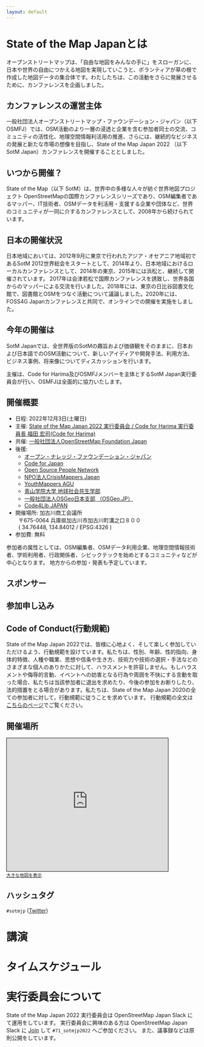 ```yaml
---
layout: default
---
```


# State of the Map Japanとは

オープンストリートマップは、「自由な地図をみんなの手に」をスローガンに、日本や世界の自由につかえる地図を実現していこうと、ボランティアが草の根で作成した地図データの集合体です。わたしたちは、この活動をさらに発展させるために、カンファレンスを企画しました。

## カンファレンスの運営主体
一般社団法人オープンストリートマップ・ファウンデーション・ジャパン（以下OSMFJ）では、OSM活動のより一層の浸透と企業を含む参加者同士の交流、コミュニティの活性化、地理空間情報利活用の推進、さらには、継続的なビジネスの発展と新たな市場の想像を目指し、State of the Map Japan 2022 （以下SotM Japan）カンファレンスを開催することとしました。

## いつから開催？
State of the Map（以下 SotM）は、世界中の多様な人々が紡ぐ世界地図プロジェクト OpenStreetMapの国際カンファレンスシリーズであり、OSM編集者であるマッパー、IT技術者、OSMデータを利活用・支援する企業や団体など、世界のコミュニティが一同に介するカンファレンスとして、2008年から続けられています。

## 日本の開催状況
日本地域においては、2012年9月に東京で行われたアジア・オセアニア地域初であるSotM 2012世界総会をスタートとして、2014年より、日本地域におけるローカルカンファレンスとして、2014年の東京、2015年には浜松と、継続して開催されています。
2017年は会津若松で国際カンファレンスを誘致し、世界各国からのマッパーによる交流を行いました。2018年には、東京の日比谷図書文化館で、図書館とOSMをつなぐ活動について議論しました。2020年には、FOSS4G Japanカンファレンスと共同で、オンラインでの開催を実施をしました。

## 今年の開催は
SotM Japanでは、全世界版のSotMの趣旨および価値観をそのままに、日本および日本語でのOSM活動について、新しいアイディアや開発手法、利用方法、ビジネス事例、将来像についてディスカッションを行います。

主催は、Code for Harima及びOSMFJメンバーを主体とするSotM Japan実行委員会が行い、OSMFJは全面的に協力いたします。

## 開催概要

- 日程: 2022年12月3日(土曜日)
- 主催: [State of the Map Japan 2022 実行委員会 / Code for Harima 実行委員長 福田 宏司(Code for Harima)](#実行委員会について)
- 共催: [一般社団法人OpenStreetMap Foundation Japan](https://osmf.jp/)
- 後援:
  - [オープン・ナレッジ・ファウンデーション・ジャパン](https://okfn.jp/)
  - [Code for Japan](https://www.code4japan.org/)
  - [Open Source People Network](https://www.ospn.jp/)
  - [NPO法人CrisisMappers Japan](http://crisismappers.jp/)
  - [YouthMappers AGU](https://twitter.com/youthmappers4a1)
  - [青山学院大学 地球社会共生学部](https://www.aoyama.ac.jp/faculty/gsc/)
  - [一般社団法人OSGeo日本支部 （OSGeo.JP）](https://www.osgeo.jp/)
  - [Code4Lib JAPAN](https://www.code4lib.jp/)
- 開催場所: 加古川商工会議所<br>
&nbsp;&nbsp;〒675-0064 兵庫県加古川市加古川町溝之口８００<br>
&nbsp;&nbsp;( 34.76448, 134.84012 / EPSG:4326 )
- 参加費: 無料

参加者の属性としては、OSM編集者、OSMデータ利用企業、地理空間情報技術者、学術利用者、行政関係者、シビックテックを始めとするコミュニティなどが中心となります。
地方からの参加・発表も予定しています。

## スポンサー

## 参加申し込み

## Code of Conduct(行動規範)

State of the Map Japan 2022では、皆様に心地よく、そして楽しく参加していただけるよう、行動規範を設けています。私たちは、性別、年齢、性的指向、身体的特徴、人種や職業、思想や信条や生き方、技術力や技術の選択・手法などのさまざまな個人のありかたに対して、ハラスメントを許容しません。もしハラスメントや侮辱的言動、イベントへの妨害となる行為や周囲を不快にする言動を取った場合、私たちは当該参加者に退出を求めたり、今後の参加をお断りしたり、法的措置をとる場合があります。私たちは、State of the Map Japan 2020の全ての参加者に対して，行動規範に従うことを求めています。
行動規範の全文は[こちらのページ](./coc.html)でご覧ください。 

## 開催場所

<iframe width="425" height="350" frameborder="0" scrolling="no" marginheight="0" marginwidth="0" src="https://www.openstreetmap.org/export/embed.html?bbox=134.82949733734134%2C34.7582381983929%2C134.85044002532962%2C34.77070087000864&amp;layer=mapnik&amp;marker=34.764460955626284%2C134.83996868133545" style="border: 1px solid black"></iframe><br/><small><a href="https://www.openstreetmap.org/?mlat=34.7645&amp;mlon=134.8400#map=16/34.7645/134.8400">大きな地図を表示</a></small>

## ハッシュタグ

`#sotmjp` ([Twitter](https://twitter.com/hashtag/sotmjp))

# 講演

# タイムスケジュール

# 実行委員会について

State of the Map Japan 2022 実行委員会は OpenStreetMap Japan Slack にて運用をしています。
実行委員会に興味のある方は OpenStreetMap Japan Slack に [Join](https://bit.ly/OSM_Japan) して `#71_sotmjp2022` へご参加ください。
また、議事録などは原則公開をしています。

